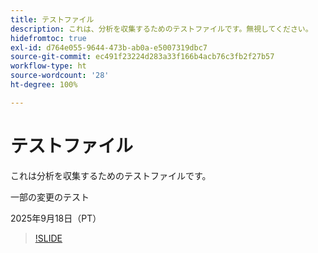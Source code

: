```yaml
---
title: テストファイル
description: これは、分析を収集するためのテストファイルです。無視してください。
hidefromtoc: true
exl-id: d764e055-9644-473b-ab0a-e5007319dbc7
source-git-commit: ec491f23224d283a33f166b4acb76c3fb2f27b57
workflow-type: ht
source-wordcount: '28'
ht-degree: 100%

---
```


# テストファイル

これは分析を収集するためのテストファイルです。

一部の変更のテスト

2025年9月18日（PT）

>[!SLIDE](analyze-project)
